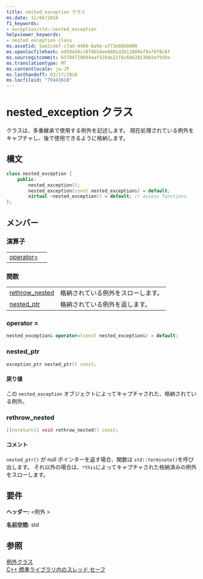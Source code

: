```yaml
---
title: nested_exception クラス
ms.date: 11/04/2016
f1_keywords:
- exception/std::nested_exception
helpviewer_keywords:
- nested_exception class
ms.assetid: 5ae2c4ef-c7ad-4469-8a9e-a773e86bb000
ms.openlocfilehash: ed58eb6cc074b54ae6801d2b11089af9a79f8c8f
ms.sourcegitcommit: 63784729604aaf526de21f6c6b62813882af930a
ms.translationtype: MT
ms.contentlocale: ja-JP
ms.lasthandoff: 03/17/2020
ms.locfileid: "79441618"
---
```

# <a name="nested_exception-class"></a>nested_exception クラス

クラスは、多重継承で使用する例外を記述します。 現在処理されている例外をキャプチャし、後で使用できるように格納します。

## <a name="syntax"></a>構文

```cpp
class nested_exception {
    public:
        nested_exception();
        nested_exception(const nested_exception&) = default;
        virtual ~nested_exception() = default; // access functions
};
```

## <a name="members"></a>メンバー

### <a name="operators"></a>演算子

|||
|-|-|
|[operator=](#op_as)||

### <a name="functions"></a>関数

|||
|-|-|
|[rethrow_nested](#rethrow_nested)|格納されている例外をスローします。|
|[nested_ptr](#nested_ptr)|格納されている例外を返します。|

### <a name="op_as"></a>operator =

```cpp
nested_exception& operator=(const nested_exception&) = default;
```

### <a name="nested_ptr"></a>nested_ptr

```cpp
exception_ptr nested_ptr() const;
```

#### <a name="return-value"></a>戻り値

この `nested_exception` オブジェクトによってキャプチャされた、格納されている例外。

### <a name="rethrow_nested"></a>rethrow_nested

```cpp
[[noreturn]] void rethrow_nested() const;
```

#### <a name="remarks"></a>コメント

`nested_ptr()` が null ポインターを返す場合、関数は `std::terminate()`を呼び出します。 それ以外の場合は、`*this`によってキャプチャされた格納済みの例外をスローします。

## <a name="requirements"></a>要件

**ヘッダー:** \<例外 >

**名前空間:** std

## <a name="see-also"></a>参照

[例外クラス](../standard-library/exception-class.md)\
[C++ 標準ライブラリ内のスレッド セーフ](../standard-library/thread-safety-in-the-cpp-standard-library.md)
